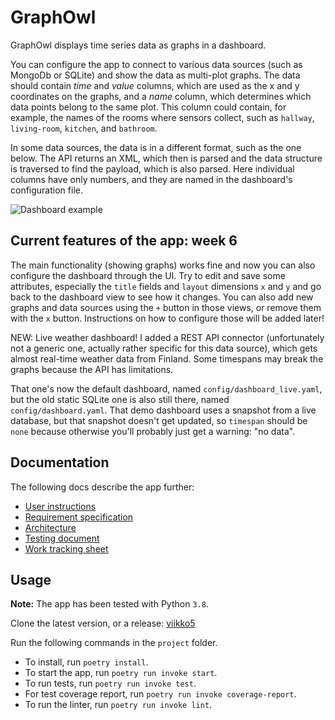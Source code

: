 # GraphOwl

GraphOwl displays time series data as graphs in a dashboard.

You can configure the app to connect to various data sources (such as MongoDb or SQLite) and show the data as multi-plot graphs. The data should contain *time* and *value* columns, which are used as the x and y coordinates on the graphs, and a *name* column, which determines which data points belong to the same plot. This column could contain, for example, the names of the rooms where sensors collect, such as `hallway`, `living-room`, `kitchen`, and `bathroom`.

In some data sources, the data is in a different format, such as the one below. The API returns an XML, which then is parsed and the data structure is traversed to find the payload, which is also parsed. Here individual columns have only numbers, and they are named in the dashboard's configuration file.

![Dashboard example](https://github.com/mikkokallio/ot-harkka/blob/master/project/docs/Screenshot.png "Sensor readings")

## Current features of the app: week 6

The main functionality (showing graphs) works fine and now you can also configure the dashboard through the UI. Try to edit and save some attributes, especially the `title` fields and `layout` dimensions `x` and `y` and go back to the dashboard view to see how it changes. You can also add new graphs and data sources using the `+` button in those views, or remove them with the `x` button. Instructions on how to configure those will be added later!

NEW: Live weather dashboard! I added a REST API connector (unfortunately not a generic one, actually rather specific for this data source), which gets almost real-time weather data from Finland. Some timespans may break the graphs because the API has limitations.

That one's now the default dashboard, named `config/dashboard_live.yaml`, but the old static SQLite one is also still there, named `config/dashboard.yaml`. That demo dashboard uses a snapshot from a live database, but that snapshot doesn't get updated, so `timespan` should be `none` because otherwise you'll probably just get a warning: "no data".

## Documentation

The following docs describe the app further:
* [User instructions](https://github.com/mikkokallio/ot-harkka/blob/master/project/docs/instructions.md)
* [Requirement specification](https://github.com/mikkokallio/ot-harkka/blob/master/project/docs/reqs.md)
* [Architecture](https://github.com/mikkokallio/ot-harkka/blob/master/project/docs/architecture.md)
* [Testing document](https://github.com/mikkokallio/ot-harkka/blob/master/project/docs/testing.md)
* [Work tracking sheet](https://github.com/mikkokallio/ot-harkka/blob/master/project/docs/hours.md)

## Usage

**Note:** The app has been tested with Python `3.8`.

Clone the latest version, or a release: [viikko5](https://github.com/mikkokallio/ot-harkka/releases/tag/viikko5)

Run the following commands in the `project` folder.

* To install, run `poetry install`.
* To start the app, run `poetry run invoke start`.
* To run tests, run `poetry run invoke test`.
* For test coverage report, run `poetry run invoke coverage-report`.
* To run the linter, run `poetry run invoke lint`.
